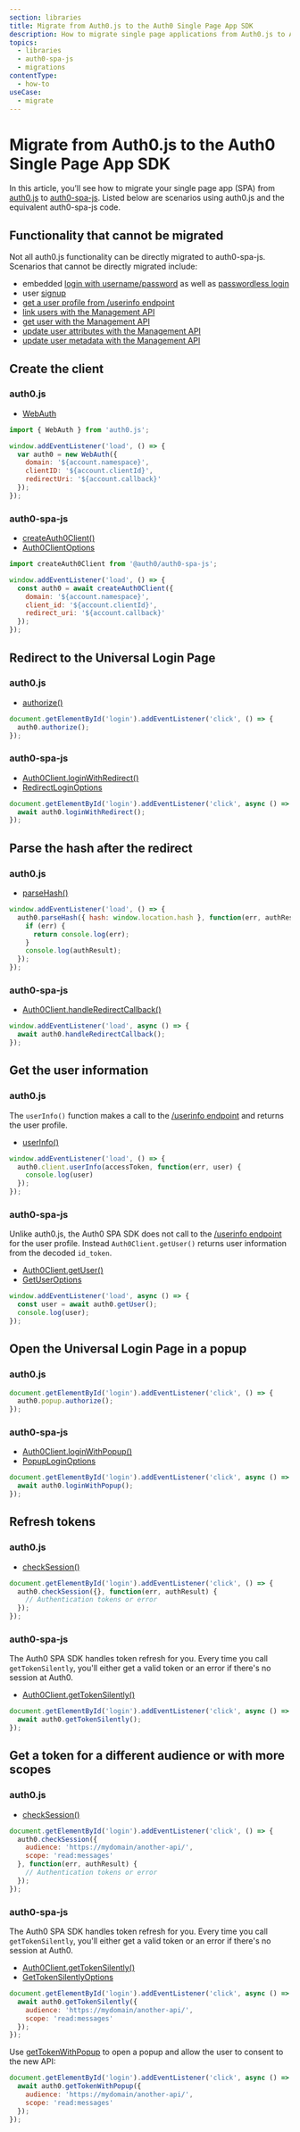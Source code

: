 ```yaml
---
section: libraries
title: Migrate from Auth0.js to the Auth0 Single Page App SDK
description: How to migrate single page applications from Auth0.js to Auth0 Single Page App SDK
topics:
  - libraries
  - auth0-spa-js
  - migrations
contentType:
  - how-to
useCase:
  - migrate
---
```


# Migrate from Auth0.js to the Auth0 Single Page App SDK

In this article, you’ll see how to migrate your single page app (SPA) from [auth0.js](/libraries/auth0js) to [auth0-spa-js](/libraries/auth0-spa-js). Listed below are scenarios using auth0.js and the equivalent auth0-spa-js code.

## Functionality that cannot be migrated

Not all auth0.js functionality can be directly migrated to auth0-spa-js. Scenarios that cannot be directly migrated include:

- embedded [login with username/password](https://auth0.github.io/auth0.js/global.html#login) as well as [passwordless login](https://auth0.github.io/auth0.js/global.html#passwordlessLogin)
- user [signup](https://auth0.github.io/auth0.js/global.html#signup)
- [get a user profile from /userinfo endpoint](https://auth0.github.io/auth0.js/global.html#userInfo)
- [link users with the Management API](https://auth0.github.io/auth0.js/global.html#linkUser)
- [get user with the Management API](https://auth0.github.io/auth0.js/global.html#getUser)
- [update user attributes with the Management API](https://auth0.github.io/auth0.js/global.html#patchUserAttributes)
- [update user metadata with the Management API](https://auth0.github.io/auth0.js/global.html#patchUserMetadata)


## Create the client

### auth0.js

* [WebAuth](https://auth0.github.io/auth0.js/WebAuth.html)

```js
import { WebAuth } from 'auth0.js';

window.addEventListener('load', () => {
  var auth0 = new WebAuth({
    domain: '${account.namespace}',
    clientID: '${account.clientId}',
    redirectUri: '${account.callback}'
  });
});
```

### auth0-spa-js

* [createAuth0Client()](https://auth0.github.io/auth0-spa-js/globals.html#createauth0client)
* [Auth0ClientOptions](https://auth0.github.io/auth0-spa-js/interfaces/auth0clientoptions.html)

```js
import createAuth0Client from '@auth0/auth0-spa-js';

window.addEventListener('load', () => {
  const auth0 = await createAuth0Client({
    domain: '${account.namespace}',
    client_id: '${account.clientId}',
    redirect_uri: '${account.callback}'
  });
});
```

## Redirect to the Universal Login Page

### auth0.js

* [authorize()](https://auth0.github.io/auth0.js/global.html#authorize)

```js
document.getElementById('login').addEventListener('click', () => {
  auth0.authorize();
});
```

### auth0-spa-js

* [Auth0Client.loginWithRedirect()](https://auth0.github.io/auth0-spa-js/classes/auth0client.html#loginwithredirect)
* [RedirectLoginOptions](https://auth0.github.io/auth0-spa-js/interfaces/redirectloginoptions.html)

```js
document.getElementById('login').addEventListener('click', async () => {
  await auth0.loginWithRedirect();
});
```

## Parse the hash after the redirect

### auth0.js

* [parseHash()](https://auth0.github.io/auth0.js/global.html#parseHash)

```js
window.addEventListener('load', () => {
  auth0.parseHash({ hash: window.location.hash }, function(err, authResult) {
    if (err) {
      return console.log(err);
    }
    console.log(authResult);
  });
});
```

### auth0-spa-js

* [Auth0Client.handleRedirectCallback()](https://auth0.github.io/auth0-spa-js/classes/auth0client.html#handleredirectcallback)

```js
window.addEventListener('load', async () => {
  await auth0.handleRedirectCallback();
});
```

## Get the user information

### auth0.js

The `userInfo()` function makes a call to the [/userinfo endpoint](https://auth0.com/docs/api/authentication#user-profile) and returns the user profile.

* [userInfo()](https://auth0.github.io/auth0.js/global.html#userInfo)

```js
window.addEventListener('load', () => {
  auth0.client.userInfo(accessToken, function(err, user) {
    console.log(user)
  });
});
```

### auth0-spa-js

Unlike auth0.js, the Auth0 SPA SDK does not call to the [/userinfo endpoint](https://auth0.com/docs/api/authentication#user-profile) for the user profile. Instead `Auth0Client.getUser()` returns user information from the decoded `id_token`.

* [Auth0Client.getUser()](https://auth0.github.io/auth0-spa-js/classes/auth0client.html#getuser)
* [GetUserOptions](https://auth0.github.io/auth0-spa-js/interfaces/getuseroptions.html)

```js
window.addEventListener('load', async () => {
  const user = await auth0.getUser();
  console.log(user);
});
```

## Open the Universal Login Page in a popup

### auth0.js

```js
document.getElementById('login').addEventListener('click', () => {
  auth0.popup.authorize();
});
```

### auth0-spa-js

* [Auth0Client.loginWithPopup()](https://auth0.github.io/auth0-spa-js/classes/auth0client.html#loginwithpopup)
* [PopupLoginOptions](https://auth0.github.io/auth0-spa-js/interfaces/popuploginoptions.html)

```js
document.getElementById('login').addEventListener('click', async () => {
  await auth0.loginWithPopup();
});
```

## Refresh tokens

### auth0.js

* [checkSession()](https://auth0.github.io/auth0.js/global.html#checkSession)

```js
document.getElementById('login').addEventListener('click', () => {
  auth0.checkSession({}, function(err, authResult) {
    // Authentication tokens or error
  });
});
```

### auth0-spa-js

The Auth0 SPA SDK handles token refresh for you. Every time you call `getTokenSilently`, you'll either get a valid token or an error if there's no session at Auth0.

* [Auth0Client.getTokenSilently()](https://auth0.github.io/auth0-spa-js/classes/auth0client.html#gettokensilently)

```js
document.getElementById('login').addEventListener('click', async () => {
  await auth0.getTokenSilently();
});
```

## Get a token for a different audience or with more scopes

### auth0.js

* [checkSession()](https://auth0.github.io/auth0.js/global.html#checkSession)

```js
document.getElementById('login').addEventListener('click', () => {
  auth0.checkSession({
    audience: 'https://mydomain/another-api/',
    scope: 'read:messages'
  }, function(err, authResult) {
    // Authentication tokens or error
  });
});
```

### auth0-spa-js

The Auth0 SPA SDK handles token refresh for you. Every time you call `getTokenSilently`, you'll either get a valid token or an error if there's no session at Auth0.

* [Auth0Client.getTokenSilently()](https://auth0.github.io/auth0-spa-js/classes/auth0client.html#gettokensilently)
* [GetTokenSilentlyOptions](https://auth0.github.io/auth0-spa-js/interfaces/gettokensilentlyoptions.html)

```js
document.getElementById('login').addEventListener('click', async () => {
  await auth0.getTokenSilently({
    audience: 'https://mydomain/another-api/',
    scope: 'read:messages'
  });
});
```

Use [getTokenWithPopup](https://auth0.github.io/auth0-spa-js/classes/auth0client.html#gettokenwithpopup) to open a popup and allow the user to consent to the new API:

```js
document.getElementById('login').addEventListener('click', async () => {
  await auth0.getTokenWithPopup({
    audience: 'https://mydomain/another-api/',
    scope: 'read:messages'
  });
});
```
